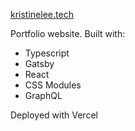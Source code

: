 <a href="https://www.kristinelee.tech">kristinelee.tech</a>

Portfolio website. Built with:

- Typescript
- Gatsby
- React
- CSS Modules
- GraphQL

Deployed with Vercel
